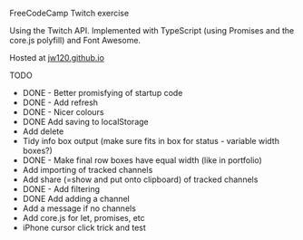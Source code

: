 
FreeCodeCamp Twitch exercise

Using the Twitch API. Implemented with TypeScript (using Promises and the core.js polyfill) and Font Awesome.

Hosted at [jw120.github.io](https://jw120.github.io)



TODO

* DONE - Better promisfying of startup code
* DONE - Add refresh
* DONE - Nicer colours
* DONE Add saving to localStorage
* Add delete
* Tidy info box output (make sure fits in box for status - variable width boxes?)
* DONE - Make final row boxes have equal width (like in portfolio)
* Add importing of tracked channels
* Add share (=show and put onto clipboard) of tracked channels
* DONE - Add filtering
* DONE Add adding a channel
* Add a message if no channels
* Add core.js for let, promises, etc
* iPhone cursor click trick and test

